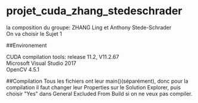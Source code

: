 # projet_cuda_zhang_stedeschrader

la composition du groupe: ZHANG Ling et Anthony Stede-Schrader\
On va choisir le Sujet 1

##Environement

CUDA compilation tools: release 11.2, V11.2.67\
Microsoft Visual Studio 2017\
OpenCV 4.5.1

##Compilation
Tous les fichiers ont leur main()(séparément), donc pour la compilation il faut changer leur Properties sur le Solution Explorer, puis choisir "Yes" dans General Excluded From Build si on ne veux pas compiler.

